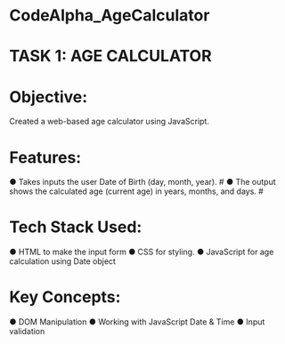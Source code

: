 # CodeAlpha_AgeCalculator
# TASK 1: AGE CALCULATOR 
# Objective: 
Created a web-based age calculator using JavaScript. 
# Features: 
● Takes inputs the user Date of Birth (day, month, year). # 
● The output shows the calculated age (current age) in years, months, and days. #
# Tech Stack Used: 
● HTML to make the input form 
● CSS for styling.
● JavaScript for age calculation using Date object 
# Key Concepts: 
● DOM Manipulation 
● Working with JavaScript Date & Time 
● Input validation 

